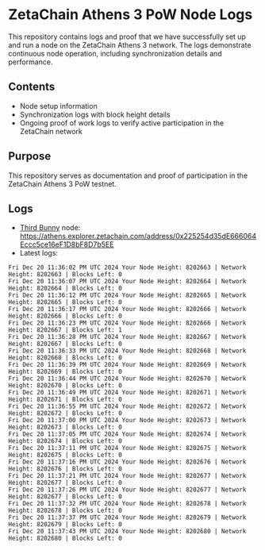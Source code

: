 # ZetaChain Athens 3 PoW Node Logs
This repository contains logs and proof that we have successfully set up and run a node on the ZetaChain Athens 3 network. The logs demonstrate continuous node operation, including synchronization details and performance.

## Contents
- Node setup information
- Synchronization logs with block height details
- Ongoing proof of work logs to verify active participation in the ZetaChain network

## Purpose
This repository serves as documentation and proof of participation in the ZetaChain Athens 3 PoW testnet.

## Logs

- [Third Bunny](https://thirdbunny.xyz/) node: https://athens.explorer.zetachain.com/address/0x225254d35dE666064Eccc5ce16eF1D8bF8D7b5EE
- Latest logs:
```
Fri Dec 20 11:36:02 PM UTC 2024 Your Node Height: 8202663 | Network Height: 8202663 | Blocks Left: 0
Fri Dec 20 11:36:07 PM UTC 2024 Your Node Height: 8202664 | Network Height: 8202664 | Blocks Left: 0
Fri Dec 20 11:36:12 PM UTC 2024 Your Node Height: 8202665 | Network Height: 8202665 | Blocks Left: 0
Fri Dec 20 11:36:17 PM UTC 2024 Your Node Height: 8202666 | Network Height: 8202666 | Blocks Left: 0
Fri Dec 20 11:36:23 PM UTC 2024 Your Node Height: 8202666 | Network Height: 8202667 | Blocks Left: 1
Fri Dec 20 11:36:28 PM UTC 2024 Your Node Height: 8202667 | Network Height: 8202667 | Blocks Left: 0
Fri Dec 20 11:36:33 PM UTC 2024 Your Node Height: 8202668 | Network Height: 8202668 | Blocks Left: 0
Fri Dec 20 11:36:39 PM UTC 2024 Your Node Height: 8202669 | Network Height: 8202669 | Blocks Left: 0
Fri Dec 20 11:36:44 PM UTC 2024 Your Node Height: 8202670 | Network Height: 8202670 | Blocks Left: 0
Fri Dec 20 11:36:49 PM UTC 2024 Your Node Height: 8202671 | Network Height: 8202671 | Blocks Left: 0
Fri Dec 20 11:36:55 PM UTC 2024 Your Node Height: 8202672 | Network Height: 8202672 | Blocks Left: 0
Fri Dec 20 11:37:00 PM UTC 2024 Your Node Height: 8202673 | Network Height: 8202673 | Blocks Left: 0
Fri Dec 20 11:37:05 PM UTC 2024 Your Node Height: 8202674 | Network Height: 8202674 | Blocks Left: 0
Fri Dec 20 11:37:11 PM UTC 2024 Your Node Height: 8202675 | Network Height: 8202675 | Blocks Left: 0
Fri Dec 20 11:37:16 PM UTC 2024 Your Node Height: 8202676 | Network Height: 8202676 | Blocks Left: 0
Fri Dec 20 11:37:21 PM UTC 2024 Your Node Height: 8202677 | Network Height: 8202677 | Blocks Left: 0
Fri Dec 20 11:37:26 PM UTC 2024 Your Node Height: 8202677 | Network Height: 8202677 | Blocks Left: 0
Fri Dec 20 11:37:32 PM UTC 2024 Your Node Height: 8202678 | Network Height: 8202678 | Blocks Left: 0
Fri Dec 20 11:37:37 PM UTC 2024 Your Node Height: 8202679 | Network Height: 8202679 | Blocks Left: 0
Fri Dec 20 11:37:43 PM UTC 2024 Your Node Height: 8202680 | Network Height: 8202680 | Blocks Left: 0
```
